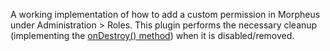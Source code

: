A working implementation of how to add a custom permission in Morpheus under Administration > Roles. This plugin performs the necessary cleanup (implementing the [onDestroy() method](https://developer.morpheusdata.com/api/com/morpheusdata/core/PluginInterface.html#onDestroy())) when it is disabled/removed. 
